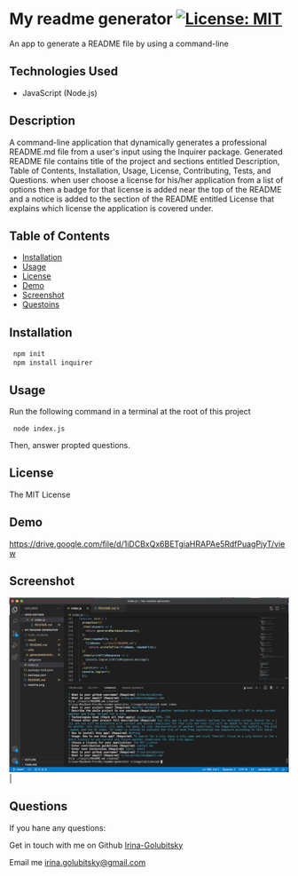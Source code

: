 # My readme generator [![License: MIT](https://img.shields.io/badge/License-MIT-yellow.svg)](https://opensource.org/licenses/MIT)
An app to generate a README file by using a command-line 
## Technologies Used

* JavaScript (Node.js)

## Description 

A command-line application that dynamically generates a professional README.md file from a user's input using the Inquirer package. Generated README file contains title of the project and sections entitled Description, Table of Contents, Installation, Usage, License, Contributing, Tests, and Questions. when user choose a license for his/her application from a list of options then a badge for that license is added near the top of the README and a notice is added to the section of the README entitled License that explains which license the application is covered under.

## Table of Contents 
- [Installation](#installation)
- [Usage](#usage)
- [License](#license)
- [Demo](#demo)
- [Screenshot](#screenshot)
- [Questoins](#quedestions)
  
## Installation 
   ``` 
    npm init
    npm install inquirer
   ```
  
## Usage
  Run the following command in a terminal at the root of this project 
   ```
    node index.js
   ```
   Then, answer propted questions.
## License 
  
  The MIT License

## Demo
  
  https://drive.google.com/file/d/1iDCBxQx6BETgiaHRAPAe5RdfPuagPjyT/view 

## Screenshot
  
  ![alt text](readme.png)|  
   
## Questions
  If you hane any questions:
  
  Get in touch with me on Github [Irina-Golubitsky](https://github.com/Irina-Golubitsky)
  
  Email me irina.golubitsky@gmail.com

